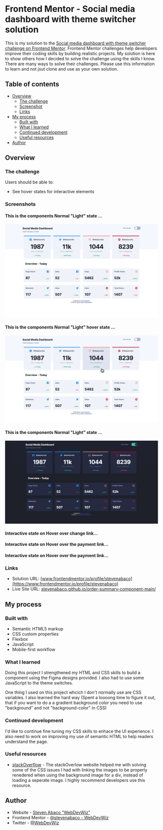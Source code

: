 # Frontend Mentor - Social media dashboard with theme switcher solution

This is my solution to the [Social media dashboard with theme switcher challenge on Frontend Mentor](https://www.frontendmentor.io/challenges/social-media-dashboard-with-theme-switcher-6oY8ozp_H). Frontend Mentor challenges help developers improve their coding skills by building realistic projects. My solution is here to show others how I decided to solve the challenge using the skills I know. There are many ways to solve their challenges. Please use this information to learn and not jsut clone and use as your own solution. 

## Table of contents

- [Overview](#overview)
  - [The challenge](#the-challenge)
  - [Screenshot](#screenshot)
  - [Links](#links)
- [My process](#my-process)
  - [Built with](#built-with)
  - [What I learned](#what-i-learned)
  - [Continued development](#continued-development)
  - [Useful resources](#useful-resources)
- [Author](#author)

## Overview

### The challenge

Users should be able to:

- See hover states for interactive elements

### Screenshots

#### This is the components Normal "Light" state ... <br>

![](/images/desktop-light-theme-normal.png)

#### This is the components Normal "Light" hover state ... <br>

![](/images/desktop-light-theme-hover.png)

#### This is the components Normal "Light" state ... <br>

![](/images/desktop-dark-theme-normal.png)
#### Interactive state on Hover over change link...<br>

<!-- ![](/images/hover-change.png) -->

#### Interactive state on Hover over the payment link...<br>

<!-- ![](/images/hover-payment.png) -->
#### Interactive state on Hover over the payment link...<br>

<!-- ![](/images/hover-cancel.png) -->

### Links

- Solution URL: [www.frontendmentor.io/profile/stevenabaco](https://www.frontendmentor.io/profile/stevenabaco)
- Live Site URL: [stevenabaco.github.io/order-summary-component-main/](https://stevenabaco.github.io/social-media-dashboard-with-theme-switcher/)

## My process

### Built with

- Semantic HTML5 markup
- CSS custom properties
- Flexbox
- JavaScript
- Mobile-first workflow

### What I learned

Doing this project I strengthened my HTML and CSS skills to build a component using the Figma designs provided. I also had to use some JavaScript to the theme switches.

One thing I used on this project whcich I don't normally use are CSS variables. I also learned the hard way (Spent a loooong time to figure it out, that if you want to do a a gradient background color you need to use "background" and not "background-color" in CSS)

### Continued development

I'd like to continue fine tuning my CSS skills to enhace the UI experience. I also need to work on improving my use of semantic HTML to help readers understand the page.

### Useful resources

- [stackOverflow](https://stackoverflow.com/users/13629204/steven-abaco) - The stackOverlow website helped me with solving some of the CSS issues I had with linking the images to be properly renedered when using the background image for a div, instead of loading a seperate image. I highly recommend developers use this resource.

## Author

- Website - [Steven Abaco "WebDevWiz"](https://www.stevenabaco.dev)
- Frontend Mentor - [@stevenabaco - WebDevWiz](https://www.frontendmentor.io/profile/stevenabaco)
- Twitter - [@WebDevWiz](https://www.twitter.com/WebDevWiz)


